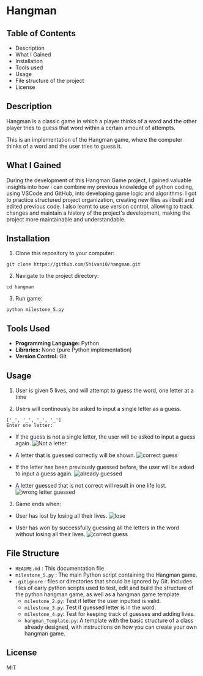 # Hangman #

## Table of Contents ##
* Description
* What I Gained
* Installation
* Tools used
* Usage
* File structure of the project
* License

## Description ##
Hangman is a classic game in which a player thinks of a word and the other player tries to guess that word within a certain amount of attempts.

This is an implementation of the Hangman game, where the computer thinks of a word and the user tries to guess it. 

## What I Gained ##
During the development of this Hangman Game project, I gained valuable insights into how i can combine my previous knowledge of python coding, using VSCode and GitHub, into developing game logic and algorithms. I got to practice structured project organization, creating new files as i built and edited previous code. I also learnt to use version control, allowing to track changes and maintain a history of the project's development, making the project more maintainable and understandable.

## Installation ##
1. Clone this repository to your computer:

``` git clone https://github.com/5hivani0/hangman.git ```

2. Navigate to the project directory:

``` cd hangman ```

3. Run game:

``` python milestone_5.py ```

## Tools Used ##
* **Programming Language:** Python
* **Libraries:** None (pure Python implementation)
* **Version Control:** Git

## Usage ##
1. User is given 5 lives, and will attempt to guess the word, one letter at a time

2. Users will continously be asked to input a single letter as a guess.
```
['_', '_', '_', '_']
Enter one letter:
```
* If the guess is not a single letter, the user will be asked to input a guess again.
![Not a letter](https://github.com/5hivani0/hangman/assets/149093767/54f2f113-5256-41bb-aff2-43c12d4629da)

* A letter that is guessed correctly will be shown.
![correct guess](https://github.com/5hivani0/hangman/assets/149093767/1177f263-5b56-40e2-80ed-9fa3e1c38b0c)

* If the letter has been previously guessed before, the user will be asked to input a guess again.
![already guessed](https://github.com/5hivani0/hangman/assets/149093767/50fc9b00-0f0d-4ad8-8691-f2f306019827)

* A letter guessed that is not correct will result in one life lost.
![wrong letter guessed](https://github.com/5hivani0/hangman/assets/149093767/e23f6605-b4bb-49c5-bb7b-577b51f620f2)


3. Game ends when:
* User has lost by losing all their lives.
![lose](https://github.com/5hivani0/hangman/assets/149093767/e7c0bca7-91be-4ef4-a1b6-dd5ae1544c54)

* User has won by successfully guessing all the letters in the word without losing all their lives.
![correct guess](https://github.com/5hivani0/hangman/assets/149093767/8d97320c-a6bf-42d5-999c-74d0945d3d7b)


## File Structure ##
* ``` README.md ``` : This documentation file
* ``` milestone_5.py ``` : The main Python script containing the Hangman game.
* ``` .gitignore ``` : files or directories that should be ignored by Git. Includes files of early python scripts used to test, edit and build the structure of the python hangman game, as well as a hangman game template.
    * ``` milestone_2.py ```: Test if letter the user inputted is valid.
    * ``` milestone_3.py ```: Test if guessed letter is in the word.
    * ``` milestone_4.py ```: Test for keeping track of guesses and adding lives.
    * ``` hangman_Template.py ```: A template with the basic structure of a class already designed, with instructions on how you can create your own hangman game.

## License ##
MIT
